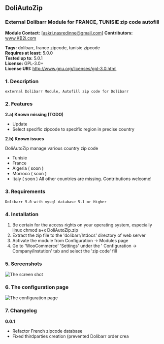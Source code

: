 ## DoliAutoZip ##
### External Dolibarr Module for FRANCE, TUNISIE zip code autofill ###

**Module Contact:** [askri.nasredinne@gmail.com]
**Contributors:**          www.KB2i.com

**Tags:**                   dolibarr, france zipcode, tunisie zipcode                  
**Requires at least:**     5.0.0  
**Tested up to:**         5.0.1  
**License:**               GPL-3.0+  
**License URI:**           http://www.gnu.org/licenses/gpl-3.0.html

### 1. Description ###
    external Dolibarr Module, Autofill zip code for Dolibarr
### 2. Features ###
**2.a)  Known missing (TODO)**
* Update 
* Select specific zipcode to specific region in precise country

**2.b) Known issues**

DoliAutoZip manage various country zip code
* Tunisie
* France
* Algeria ( soon )
* Morroco ( soon )
* Italy ( soon )
All other countries are missing. Contributions welcome!

### 3. Requirements ###
    Dolibarr 5.0 with mysql database 5.1 or Higher

### 4. Installation ###

 1. Be certain for the access rights on your operating system, especially linux
    chmod a+x DoliAutoZip.zip
  2. Extract the zip file to the 'dolibarr/htdocs' directory of web server
  3. Activate the module from Configuration -> Modules page
  4. Go to 'WooCommerce' 'Settings' under the ' Configuration -> Company/Instution' tab and select the 'zip code' fill

### 5. Screenshots ###
![The screen shot](assets/screenshot-1.png)
### 6. The configuration page ###
![The configuration page](assets/screenshot-1.png)


### 7. Changelog ###

  **0.0.1**
* Refactor French zipcode database
* Fixed thirdparties creation (prevented Dolibarr order crea
